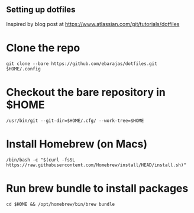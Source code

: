 ## Setting up dotfiles
Inspired by blog post at https://www.atlassian.com/git/tutorials/dotfiles

# Clone the repo
`git clone --bare https://github.com/ebarajas/dotfiles.git $HOME/.config`

# Checkout the bare repository in $HOME
`/usr/bin/git --git-dir=$HOME/.cfg/ --work-tree=$HOME`

# Install Homebrew (on Macs)
`/bin/bash -c "$(curl -fsSL https://raw.githubusercontent.com/Homebrew/install/HEAD/install.sh)"`

# Run brew bundle to install packages
`cd $HOME && /opt/homebrew/bin/brew bundle`
